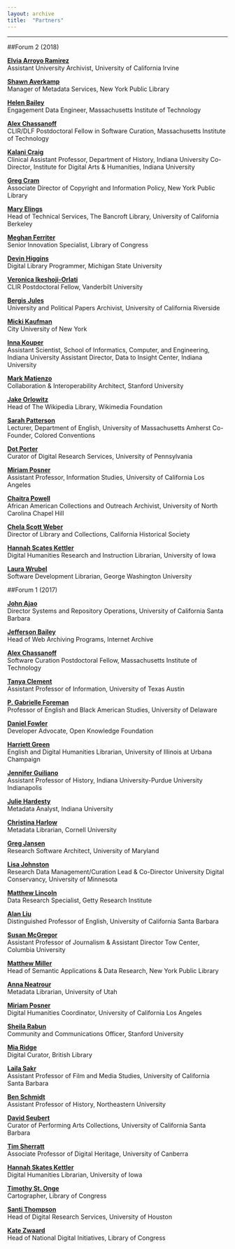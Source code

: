 ```yaml
---
layout: archive
title:  "Partners"
---
```

---

##Forum 2 (2018)

[**Elvia Arroyo Ramirez**](https://www.linkedin.com/in/elvia-arroyo-ramirez-1a1b3451/)<br/>
Assistant University Archivist, University of California Irvine

[**Shawn Averkamp**](https://www.linkedin.com/in/shawnaverkamp/)<br/>
Manager of Metadata Services, New York Public Library 

[**Helen Bailey**](https://about.me/hbailey)<br/>
Engagement Data Engineer, Massachusetts Institute of Technology

[**Alex Chassanoff**](https://softarchitectures.wordpress.com/)<br/>
CLIR/DLF Postdoctoral Fellow in Software Curation, Massachusetts Institute of Technology

[**Kalani Craig**](http://www.kalanicraig.com/)<br/>
Clinical Assistant Professor, Department of History, Indiana University
Co-Director, Institute for Digital Arts & Humanities, Indiana University

[**Greg Cram**](https://www.linkedin.com/in/gregcram/)<br/>
Associate Director of Copyright and Information Policy, New York Public Library

[**Mary Elings**](http://update.lib.berkeley.edu/2018/03/29/the-bancroft-library-announces-new-head-of-technical-services/)<br/>
Head of Technical Services, The Bancroft Library, University of California Berkeley

[**Meghan Ferriter**](http://meghaninmotion.com/)<br/>
Senior Innovation Specialist, Library of Congress

[**Devin Higgins**](http://staff.lib.msu.edu/higgi135/)<br/>
Digital Library Programmer, Michigan State University

[**Veronica Ikeshoji-Orlati**](http://vikeshojiorlati.com/)<br/>
CLIR Postdoctoral Fellow, Vanderbilt University

[**Bergis Jules**](https://library.ucr.edu/about/directory/staff/bergis-jules)<br/>
University and Political Papers Archivist, University of California Riverside

[**Micki Kaufman**](https://www.mickikaufman.com/)<br/>
City University of New York 

[**Inna Kouper**](https://www.sice.indiana.edu/all-people/profile.html?profile_id=42)<br/>
Assistant Scientist, School of Informatics, Computer, and Engineering, Indiana University
Assistant Director, Data to Insight Center, Indiana University

[**Mark Matienzo**](https://matienzo.org/)<br/>
Collaboration & Interoperability Architect, Stanford University

[**Jake Orlowitz**](https://www.linkedin.com/in/jake-orlowitz-58321656/)<br/>
Head of The Wikipedia Library, Wikimedia Foundation

[**Sarah Patterson**](https://www.umass.edu/english/member/sarah-patterson)<br/>
Lecturer, Department of English, University of Massachusetts Amherst
Co-Founder, Colored Conventions

[**Dot Porter**](http://dla.library.upenn.edu/dla/staff/record.html?id=619)<br/>
Curator of Digital Research Services, University of Pennsylvania

[**Miriam Posner**](http://miriamposner.com/)<br/>
Assistant Professor, Information Studies, University of California Los Angeles

[**Chaitra Powell**](https://library.unc.edu/about/staff/chaitra-powell/)<br/>
African American Collections and Outreach Archivist, University of North Carolina Chapel Hill

[**Chela Scott Weber**](https://www.linkedin.com/in/chela-scott-weber-b5816a127/)<br/>
Director of Library and Collections, California Historical Society

[**Hannah Scates Kettler**](https://hannahscateskettler.com/)<br/>
Digital Humanities Research and Instruction Librarian, University of Iowa

[**Laura Wrubel**](https://library.gwu.edu/users/Wrubel)<br/>
Software Development Librarian, George Washington University

##Forum 1 (2017)

[**John Ajao**](https://www.linkedin.com/in/johnajao//)<br/>
Director Systems and Repository Operations, University of California Santa Barbara

[**Jefferson Bailey**](http://www.jeffersonbailey.com/)<br/>
Head of Web Archiving Programs, Internet Archive

[**Alex Chassanoff**](https://softarchitectures.wordpress.com/)<br/>
Software Curation Postdoctoral Fellow, Massachusetts Institute of Technology 

[**Tanya Clement**](http://tanyaclement.org/)<br/>
Assistant Professor of Information, University of Texas Austin 

[**P. Gabrielle Foreman**](http://www.english.udel.edu/people/Pages/bio.aspx?i=48)<br/>
Professor of English and Black American Studies, University of Delaware

[**Daniel Fowler**](http://www.danfowler.net/about/)<br/>
Developer Advocate, Open Knowledge Foundation

[**Harriett Green**](http://harriettgreen.info/)<br/>
English and Digital Humanities Librarian, University of Illinois at Urbana Champaign 

[**Jennifer Guiliano**](http://jguiliano.com/)<br/>
Assistant Professor of History, Indiana University-Purdue University Indianapolis

[**Julie Hardesty**](http://www.juliehardesty.com/)<br/>
Metadata Analyst, Indiana University

[**Christina Harlow**](http://christinaharlow.com/)<br/>
Metadata Librarian, Cornell University

[**Greg Jansen**](https://ischool.umd.edu/faculty-staff/greg-jansen)<br/>
Research Software Architect, University of Maryland

[**Lisa Johnston**](https://www.lib.umn.edu/about/staff/lisa-johnston)<br/>
Research Data Management/Curation Lead & Co-Director University Digital Conservancy, University of Minnesota

[**Matthew Lincoln**](http://matthewlincoln.net/)<br/>
Data Research Specialist, Getty Research Institute

[**Alan Liu**](http://liu.english.ucsb.edu/)<br/>
Distinguished Professor of English, University of California Santa Barbara

[**Susan McGregor**](https://journalism.columbia.edu/faculty/susan-mcgregor)<br/>
Assistant Professor of Journalism & Assistant Director Tow Center, Columbia University

[**Matthew Miller**](http://thisismattmiller.com/)<br/>
Head of Semantic Applications & Data Research, New York Public Library

[**Anna Neatrour**](https://about.me/anna.neatrour)<br/>
Metadata Librarian, University of Utah

[**Miriam Posner**](http://www.miriamposner.com/)<br/>
Digital Humanities Coordinator, University of California Los Angeles

[**Sheila Rabun**](http://iiif.io/news/2016/08/05/community-manager/)<br/>
Community and Communications Officer, Stanford University

[**Mia Ridge**](http://www.miaridge.com/)<br/>
Digital Curator, British Library

[**Laila Sakr**](http://www.filmandmedia.ucsb.edu/people/faculty/shereensakr/shereensakr.html)<br/>
Assistant Professor of Film and Media Studies, University of California Santa Barbara

[**Ben Schmidt**](http://benschmidt.org/)<br/>
Assistant Professor of History, Northeastern University

[**David Seubert**](https://www.linkedin.com/in/david-seubert-b0b6a343/)<br/>
Curator of Performing Arts Collections, University of California Santa Barbara

[**Tim Sherratt**](https://timsherratt.org/)<br/>
Associate Professor of Digital Heritage, University of Canberra

[**Hannah Skates Kettler**](https://www.linkedin.com/in/hannahskettler)<br/>
Digital Humanities Librarian, University of Iowa

[**Timothy St. Onge**](http://timstonge.weebly.com/)<br/>
Cartographer, Library of Congress

[**Santi Thompson**](http://orcid.org/0000-0002-0337-6439)<br/>
Head of Digital Research Services, University of Houston

[**Kate Zwaard**](https://www.linkedin.com/in/kzwaard)<br/>
Head of National Digital Initiatives, Library of Congress
